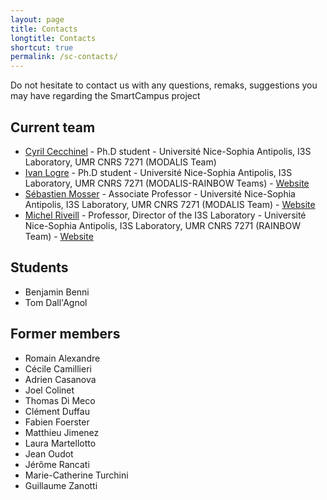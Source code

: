 ```yaml
---
layout: page
title: Contacts
longtitle: Contacts
shortcut: true
permalink: /sc-contacts/
---
```

Do not hesitate to contact us with any questions, remaks, suggestions you may have regarding the SmartCampus project

## Current team
* [Cyril Cecchinel](mailto:cecchine@i3s.unice.fr) - Ph.D student - Université Nice-Sophia Antipolis, I3S Laboratory, UMR CNRS 7271 (MODALIS Team)
* [Ivan Logre](mailto:logre@i3s.unice.fr) - Ph.D student - Université Nice-Sophia Antipolis, I3S Laboratory, UMR CNRS 7271 (MODALIS-RAINBOW Teams) - [Website](http://www.i3s.unice.fr/~logre/)
* [Sébastien Mosser](mailto:mosser@i3s.unice.fr) - Associate Professor - Université Nice-Sophia Antipolis, I3S Laboratory, UMR CNRS 7271 (MODALIS Team) - [Website](http://www.i3s.unice.fr/~mosser/)
* [Michel Riveill](mailto:riveill@i3s.unice.fr) - Professor, Director of the I3S Laboratory - Université Nice-Sophia Antipolis, I3S Laboratory, UMR CNRS 7271 (RAINBOW Team) - [Website](http://www.i3s.unice.fr/~riveill/)

## Students

 * Benjamin Benni
 * Tom Dall'Agnol

## Former members

* Romain Alexandre 
* Cécile Camillieri
* Adrien Casanova
* Joel Colinet
* Thomas Di Meco
* Clément Duffau
* Fabien Foerster
* Matthieu Jimenez
* Laura Martellotto
* Jean Oudot
* Jérôme Rancati
* Marie-Catherine Turchini
* Guillaume Zanotti
